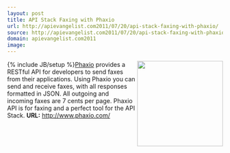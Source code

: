 ```yaml
---
layout: post
title: API Stack Faxing with Phaxio
url: http://apievangelist.com2011/07/20/api-stack-faxing-with-phaxio/
source: http://apievangelist.com2011/07/20/api-stack-faxing-with-phaxio/
domain: apievangelist.com2011
image: 
---
```

{% include JB/setup %}<a href="http://www.phaxio.com/" target="_blank"><img src="http://kinlane-productions.s3.amazonaws.com/api-evangelist/phaxio-logo-2.png"  width="200" align="right" /></a><a href="http://www.phaxio.com/" target="_blank">Phaxio</a> provides a RESTful API for developers to send faxes from their applications.
Using Phaxio you can send and receive faxes, with all responses formatted in JSON.
All outgoing and incoming faxes are 7 cents per page.
Phaxio API is for faxing and a perfect tool for the API Stack.
<strong>URL:</strong> <a href="http://www.phaxio.com/" target="_blank">http://www.phaxio.com/</a>

